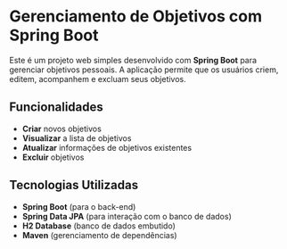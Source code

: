 # Gerenciamento de Objetivos com Spring Boot

Este é um projeto web simples desenvolvido com **Spring Boot** para gerenciar objetivos pessoais. A aplicação permite que os usuários criem, editem, acompanhem e excluam seus objetivos.

## Funcionalidades

- **Criar** novos objetivos
- **Visualizar** a lista de objetivos
- **Atualizar** informações de objetivos existentes
- **Excluir** objetivos

## Tecnologias Utilizadas

- **Spring Boot** (para o back-end)
- **Spring Data JPA** (para interação com o banco de dados)
- **H2 Database** (banco de dados embutido)
- **Maven** (gerenciamento de dependências)

